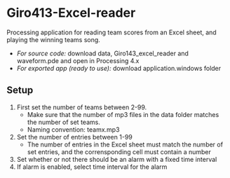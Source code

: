 # Giro413-Excel-reader
Processing application for reading team scores from an Excel sheet, and playing the winning teams song.

- *For source code:* download data, Giro143_excel_reader and waveform.pde and open in Processing 4.x
- *For exported app (ready to use):* download application.windows folder

## Setup
1. First set the number of teams between 2-99.
   - Make sure that the number of mp3 files in the data folder matches the number of set teams.
   - Naming convention: teamx.mp3 
2. Set the number of entries between 1-99
   - The number of entries in the Excel sheet must match the number of set entries, and the corrensponding cell must contain a number
3. Set whether or not there should be an alarm with a fixed time interval 
4. If alarm is enabled, select time interval for the alarm 
